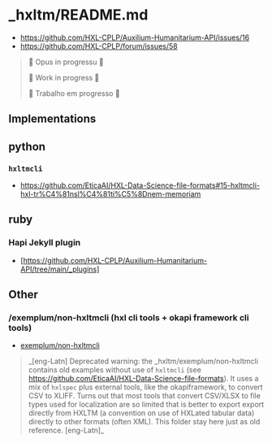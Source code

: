 # _hxltm/README.md
- https://github.com/HXL-CPLP/Auxilium-Humanitarium-API/issues/16
- https://github.com/HXL-CPLP/forum/issues/58

> 🚧 Opus in progressu 🚧
>
> 🚧 Work in progress 🚧
>
> 🚧 Trabalho em progresso 🚧

## Implementations

## python

### `hxltmcli`

- <https://github.com/EticaAI/HXL-Data-Science-file-formats#15-hxltmcli-hxl-tr%C4%81nsl%C4%81ti%C5%8Dnem-memoriam>

## ruby

### Hapi Jekyll plugin
- [https://github.com/HXL-CPLP/Auxilium-Humanitarium-API/tree/main/_plugins]

## Other

### /exemplum/non-hxltmcli (hxl cli tools + okapi framework cli tools)
- [exemplum/non-hxltmcli](exemplum/non-hxltmcli)

> \_[eng-Latn]
> Deprecated warning: the _hxltm/exemplum/non-hxltmcli contains old examples
> without use of `hxltmcli` (see https://github.com/EticaAI/HXL-Data-Science-file-formats).
> It uses a mix of `hxlspec` plus external tools, like the okapiframework, to
> convert CSV to XLIFF.
> Turns out that most tools that convert CSV/XLSX to file types used for
> localization are so limited that is better to export export directly from
> HXLTM (a convention on use of HXLated tabular data) directly to other formats
> (often XML). This folder stay here just as old reference.
> [eng-Latn]\_
